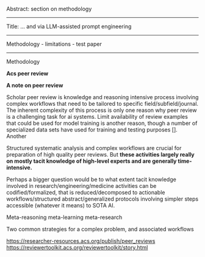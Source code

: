 Abstract: section on methodology

---

Title: ... and via LLM-assisted prompt engineering

---

Methodology - limitations - test paper

---

Methodology

**Acs peer review**  

**A note on peer review**  

Scholar peer review is knowledge and reasoning intensive process involving complex workflows that need to be tailored to specific field/subfield/journal. The inherent complexity of this process is only one reason why peer review is a challenging task for ai systems. Limit availability of review examples that could be used for model training is another reason, though a number of specialized data sets have used for training and testing purposes []. Another

Structured systematic analysis and complex workflows are crucial for preparation of high quality peer reviews. But **these activities largely really on mostly tacit knowledge of high-level experts and are generally time-intensive.**

Perhaps a bigger question would be to what extent tacit knowledge involved in research/engineering/medicine activities can be codified/formalized, that is reduced/decomposed to actionable workflows/structured abstract/generalized protocols involving simpler steps accessible (whatever it means) to SOTA AI.

Meta-reasoning meta-learning meta-research

  

Two common strategies for a complex problem, and associated workflows

https://researcher-resources.acs.org/publish/peer_reviews
https://reviewertoolkit.acs.org/reviewertoolkit/story.html
